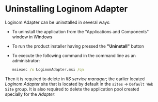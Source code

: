 # Uninstalling Loginom Adapter

Loginom Adapter can be uninstalled in several ways:

* To uninstall the application from the "Applications and Components" window in Windows
* To run the product installer having pressed the **"Uninstall"** button
* To execute the following command in the command line as an administrator:

   ```cmd
   msiexec /x LoginomAdapter.msi /qn
   ```

Then it is required to delete in *IIS service manager*; the earlier located *Loginom Adapter* site that is located by default in the `sites` -> `Default Web Site` group. It is also required to delete the application pool created specially for the *Adapter*.
